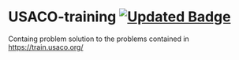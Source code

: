 # USACO-training [![Updated Badge](https://badges.pufler.dev/updated/nitishkr72/USACO-training.git)](https://badges.pufler.dev)
Containg problem solution to the problems contained in https://train.usaco.org/
